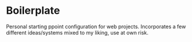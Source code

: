 Boilerplate
===========

Personal starting ppoint configuration for web projects.  Incorporates a few different ideas/systems mixed to my liking, use at own risk.

